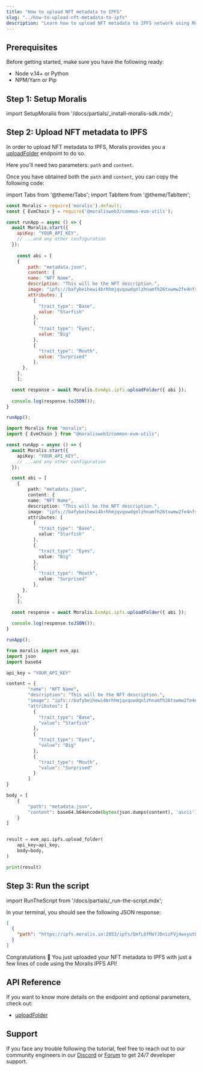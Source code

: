 ```yaml
---
title: "How to upload NFT metadata to IPFS"
slug: "../how-to-upload-nft-metadata-to-ipfs"
description: "Learn how to upload NFT metadata to IPFS network using Moralis IPFS API."
---
```

## Prerequisites

Before getting started, make sure you have the following ready:

- Node v.14+ or Python
- NPM/Yarn or Pip

## Step 1: Setup Moralis

import SetupMoralis from '/docs/partials/_install-moralis-sdk.mdx';

<SetupMoralis node="moralis @moralisweb3/common-evm-utils" python="moralis" />

## Step 2: Upload NFT metadata to IPFS

In order to upload NFT metadata to IPFS, Moralis provides you a [uploadFolder](/web3-data-api/reference/upload-folder) endpoint to do so.

Here you'll need two parameters: `path` and `content`.

Once you have obtained both the `path` and `content`, you can copy the following code:

import Tabs from '@theme/Tabs';
import TabItem from '@theme/TabItem';

<Tabs groupId="programming-language">
  <TabItem value="javascript" label="index.js (JavaScript)" default>

```javascript index.js
const Moralis = require('moralis').default;
const { EvmChain } = require('@moralisweb3/common-evm-utils');

const runApp = async () => {
  await Moralis.start({
    apiKey: "YOUR_API_KEY",
    // ...and any other configuration
  });
  
	const abi = [
    {
    	path: "metadata.json",
    	content: {
      	name: "NFT Name",
        description: "This will be the NFT description.",
        image: "ipfs://bafybeihewi4brhhmjqvquwdqnlzhnamfh26txwmw2fe4nfswfckpthowna/brandResoursesMage2.svg",
        attributes: [
          {
            "trait_type": "Base", 
            value: "Starfish"
          }, 
          {
            "trait_type": "Eyes", 
            value: "Big"
          }, 
          {
            "trait_type": "Mouth", 
            value: "Surprised"
          }, 
      },
    },
	];

  const response = await Moralis.EvmApi.ipfs.uploadFolder({ abi });
  
  console.log(response.toJSON());
}

runApp();
```

</TabItem>
<TabItem value="typescript" label="index.ts (TypeScript)">

```typescript index.ts
import Moralis from "moralis";
import { EvmChain } from "@moralisweb3/common-evm-utils";

const runApp = async () => {
  await Moralis.start({
    apiKey: "YOUR_API_KEY",
    // ...and any other configuration
  });

  const abi = [
    {
    	path: "metadata.json",
    	content: {
      	name: "NFT Name",
        description: "This will be the NFT description.",
        image: "ipfs://bafybeihewi4brhhmjqvquwdqnlzhnamfh26txwmw2fe4nfswfckpthowna/brandResoursesMage2.svg",
        attributes: [
          {
            "trait_type": "Base", 
            value: "Starfish"
          }, 
          {
            "trait_type": "Eyes", 
            value: "Big"
          }, 
          {
            "trait_type": "Mouth", 
            value: "Surprised"
          }, 
      },
    },
	];

  const response = await Moralis.EvmApi.ipfs.uploadFolder({ abi });
  
  console.log(response.toJSON());
}

runApp();
```

</TabItem>
<TabItem value="python" label="index.py (Python)">

```python index.py
from moralis import evm_api
import json
import base64

api_key = "YOUR_API_KEY"

content = {
      	"name": "NFT Name",
        "description": "This will be the NFT description.",
        "image": "ipfs://bafybeihewi4brhhmjqvquwdqnlzhnamfh26txwmw2fe4nfswfckpthowna/brandResoursesMage2.svg",
        "attributes": [
          {
            "trait_type": "Base", 
            "value": "Starfish"
          }, 
          {
            "trait_type": "Eyes", 
            "value": "Big"
          }, 
          {
            "trait_type": "Mouth", 
            "value": "Surprised"
          }
        ]
}

body = [
    {
    	"path": "metadata.json",
    	"content": base64.b64encode(bytes(json.dumps(content), 'ascii')).decode('ascii')
    }
]


result = evm_api.ipfs.upload_folder(
    api_key=api_key,
    body=body,
)

print(result)
```

</TabItem>
</Tabs>



## Step 3: Run the script

import RunTheScript from '/docs/partials/_run-the-script.mdx';

<RunTheScript />

In your terminal, you should see the following JSON response:

```json
[
  {
    "path": "https://ipfs.moralis.io:2053/ipfs/QmfL6fMaYJDnizFVj4wxyutDnGMePG2JL95rN2A5mcWyB1/moralis/logo.jpg"
  }
]
```

Congratulations 🥳 You just uploaded your NFT metadata to IPFS with just a few lines of code using the Moralis IPFS API!

## API Reference

If you want to know more details on the endpoint and optional parameters, check out:

- [uploadFolder](/web3-data-api/reference/upload-folder)

## Support

If you face any trouble following the tutorial, feel free to reach out to our community engineers in our [Discord](https://moralis.io/discord) or [Forum](https://forum.moralis.io) to get 24/7 developer support.